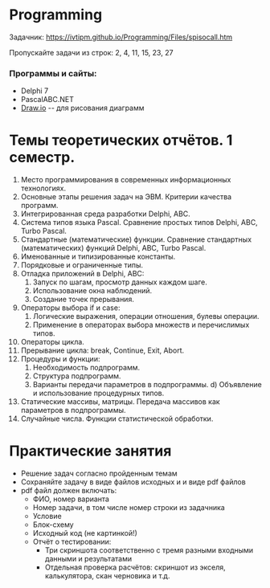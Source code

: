 # Programming

Задачник: https://ivtipm.github.io/Programming/Files/spisocall.htm

Пропускайте задачи из строк: 2, 4, 11, 15, 23, 27

### Программы и сайты:
- Delphi 7
- PascalABC.NET
- [Draw.io](https://app.diagrams.net) -- для рисования диаграмм

# Темы теоретических отчётов. 1 семестр.
1. Место программирования в современных информационных технологиях.
2. Основные этапы решения задач на ЭВМ. Критерии качества программ.
3. Интегрированная среда разработки Delphi, ABC.
4. Система типов языка Pascal. Сравнение простых типов Delphi, ABC, Turbo Pascal.
5. Стандартные (математические) функции. Сравнение стандартных (математических) функций Delphi, ABC, Turbo Pascal.
6. Именованные и типизированные константы.
7. Порядковые и ограниченные типы.
8. Отладка приложений в Delphi, ABC:
   1. Запуск по шагам, просмотр данных каждом шаге.
   1. Использование окна наблюдений.
   1. Создание точек прерывания.
9. Операторы выбора if и case:
    1. Логические выражения, операции отношения, булевы операции.
    1. Применение в операторах выбора множеств и перечислимых типов.
10. Операторы цикла.
11. Прерывание цикла: break, Continue, Exit, Abort.
12. Процедуры и функции:
    1. Необходимость подпрограмм.
    1. Структура подпрограмм.
    1. Варианты передачи параметров в подпрограммы.
  d) Объявление и использование процедурных типов.
13. Статические массивы, матрицы. Передача массивов как параметров в подпрограммы.
14. Случайные числа. Функции статистической обработки. 

# Практические занятия
- Решение задач согласно пройденным темам
- Сохраняйте задачу в виде файлов исходных и и виде pdf файлов
- pdf файл должен включать:
   - ФИО, номер варианта
   - Номер задачи, в том числе номер строки из задачника
   - Условие
   - Блок-схему
   - Исходный код (не картинкой!)
   - Отчёт о тестировании:
      - Три скриншота соответственно с тремя разными входными данными и результатами
      - Отдельная проверка расчётов: скриншот из экселя, калькулятора, скан черновика и т.д.

